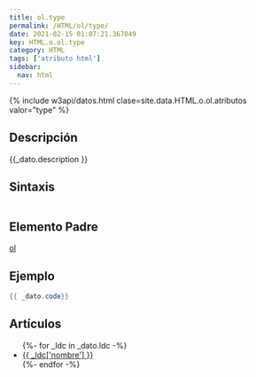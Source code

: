 ```yaml
---
title: ol.type
permalink: /HTML/ol/type/
date: 2021-02-15 01:07:21.367049
key: HTML.o.ol.type
category: HTML
tags: ['atributo html']
sidebar: 
  nav: html
---
```


{% include w3api/datos.html clase=site.data.HTML.o.ol.atributos valor="type" %}

## Descripción
{{_dato.description }}

## Sintaxis
~~~html
~~~

## Elemento Padre
[ol](/HTML/ol/)

## Ejemplo
~~~java
{{ _dato.code}}
~~~

## Artículos
<ul>
{%- for _ldc in _dato.ldc -%}
   <li>
       <a href="{{_ldc['url'] }}">{{ _ldc['nombre'] }}</a>
   </li>
{%- endfor -%}
</ul>
